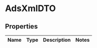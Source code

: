 # AdsXmlDTO

## Properties
Name | Type | Description | Notes
------------ | ------------- | ------------- | -------------
